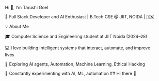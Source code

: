 Hi 👋, I'm Tarushi Goel

🚀 Full Stack Developer and AI Enthusiast | B.Tech CSE @ JIIT, NOIDA | 🇮🇳

💡 About Me

🎓 Computer Science and Engineering student at JIIT Noida (2024–28)

💻 I love building intelligent systems that interact, automate, and improve lives

🔬 Exploring AI agents, Automation, Machine Learning, Ethical Hacking 

🧪 Constantly experimenting with AI, ML, automation ## Hi there 👋

<!--
**tarushigoel23/tarushigoel23** is a ✨ _special_ ✨ repository because its `README.md` (this file) appears on your GitHub profile.

Here are some ideas to get you started:

- 🔭 I’m currently working on ...
- 🌱 I’m currently learning ...
- 👯 I’m looking to collaborate on ...
- 🤔 I’m looking for help with ...
- 💬 Ask me about ...
- 📫 How to reach me: ...
- 😄 Pronouns: ...
- ⚡ Fun fact: ...
-->
